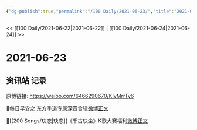 ```yaml
---
{"dg-publish":true,"permalink":"/100 Daily/2021-06-23/","title":"2021-06-23","created":"2023-04-09T21:59:43.786+08:00","updated":"2023-04-09T22:00:09.497+08:00"}
---
```



<< [[100 Daily/2021-06-22\|2021-06-22]] | [[100 Daily/2021-06-24\|2021-06-24]] >>

# 2021-06-23

## 资讯站 记录

原博链接: https://weibo.com/6466290670/KlyMrrTy6

🌟每日早安之
东方季道专属深音合辑[微博正文](https://weibo.com/detail/4651167235441758)

🌟[[200 Songs/玦恋\|玦恋]]《千古玦尘》K歌大赛福利[微博正文](https://weibo.com/detail/4651240661715220)
